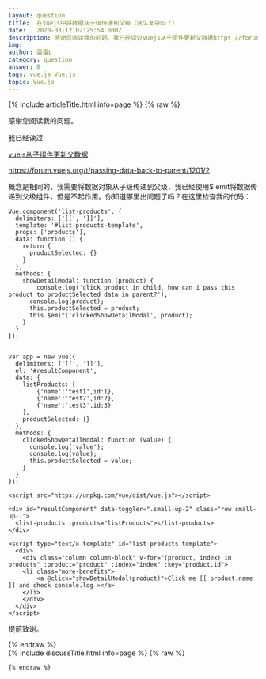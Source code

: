 ```yaml
---
layout: question
title:  在Vuejs中将数据从子级传递到父级（这么复杂吗？）
date:   2020-03-12T02:25:54.000Z
description: 感谢您阅读我的问题。我已经读过vuejs从子组件更新父数据https //forum.vuejs.org/t/passing-data-bac...
img: 
author: 蛋蛋L
category: question
answer: 0
tags: vue.js Vue.js
topic: Vue.js
---
```

<div class="article-root">
  <div class="article">
    {% include articleTitle.html info=page %}
    {% raw %}
    <div class="article-content"><p><font style="vertical-align: inherit;"><font style="vertical-align: inherit;">感谢您阅读我的问题。</font></font></p>

<p><font style="vertical-align: inherit;"><font style="vertical-align: inherit;">我已经读过</font></font></p>

<p><a href="https://stackoverflow.com/questions/40915436/vuejs-update-parent-data-from-child-component"><font style="vertical-align: inherit;"><font style="vertical-align: inherit;">vuejs从子组件更新父数据</font></font></a></p>

<p><a href="https://forum.vuejs.org/t/passing-data-back-to-parent/1201/2" rel="noreferrer"><font style="vertical-align: inherit;"><font style="vertical-align: inherit;">https://forum.vuejs.org/t/passing-data-back-to-parent/1201/2</font></font></a></p>

<p><font style="vertical-align: inherit;"><font style="vertical-align: inherit;">概念是相同的，我需要将数据对象从子级传递到父级，我已经使用$ emit将数据传递到父级组件，但是不起作用。</font><font style="vertical-align: inherit;">你知道哪里出问题了吗？</font><font style="vertical-align: inherit;">在这里检查我的代码：</font></font></p>

<p></p><div class="snippet" data-lang="js" data-hide="false" data-console="true" data-babel="false">
<div class="snippet-code">
<pre class="snippet-code-js lang-js prettyprint-override"><code>Vue.component('list-products', {<font></font>
  delimiters: ['[[', ']]'],<font></font>
  template: '#list-products-template',<font></font>
  props: ['products'],<font></font>
  data: function () {<font></font>
    return {<font></font>
      productSelected: {}<font></font>
    }<font></font>
  },<font></font>
  methods: {<font></font>
    showDetailModal: function (product) {<font></font>
    	console.log('click product in child, how can i pass this product to productSelected data in parent?');<font></font>
      console.log(product);<font></font>
      this.productSelected = product;<font></font>
      this.$emit('clickedShowDetailModal', product);<font></font>
    }<font></font>
  }<font></font>
});<font></font>
<font></font>
<font></font>
var app = new Vue({<font></font>
  delimiters: ['[[', ']]'],<font></font>
  el: '#resultComponent',<font></font>
  data: {<font></font>
    listProducts: [<font></font>
      	{'name':'test1',id:1},<font></font>
        {'name':'test2',id:2},<font></font>
        {'name':'test3',id:3}<font></font>
    ],<font></font>
    productSelected: {}<font></font>
  },<font></font>
  methods: {<font></font>
    clickedShowDetailModal: function (value) {<font></font>
      console.log('value');<font></font>
      console.log(value);<font></font>
      this.productSelected = value;<font></font>
    }<font></font>
  }<font></font>
});</code></pre>
<pre class="snippet-code-html lang-html prettyprint-override"><code>&lt;script src="https://unpkg.com/vue/dist/vue.js"&gt;&lt;/script&gt;<font></font>
<font></font>
&lt;div id="resultComponent" data-toggler=".small-up-2" class="row small-up-1"&gt;<font></font>
  &lt;list-products :products="listProducts"&gt;&lt;/list-products&gt;<font></font>
&lt;/div&gt;<font></font>
<font></font>
&lt;script type="text/x-template" id="list-products-template"&gt;<font></font>
  &lt;div&gt;<font></font>
    &lt;div class="column column-block" v-for="(product, index) in products" :product="product" :index="index" :key="product.id"&gt;<font></font>
    &lt;li class="more-benefits"&gt;<font></font>
        &lt;a @click="showDetailModal(product)"&gt;Click me [[ product.name ]] and check console.log »&lt;/a&gt;<font></font>
    &lt;/li&gt;<font></font>
    &lt;/div&gt;<font></font>
  &lt;/div&gt;<font></font>
&lt;/script&gt;</code></pre>
</div>
</div>
<p></p>

<p><font style="vertical-align: inherit;"><font style="vertical-align: inherit;">提前致谢。</font></font></p></div>
    {% endraw %}
  </div>

  <div class="discuss-wrapper">
    {% include discussTitle.html info=page %}
    {% raw %}
    
    {% endraw %}
  </div>
<div>
